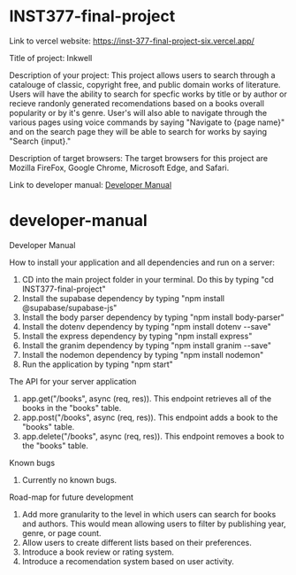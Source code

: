 # INST377-final-project

Link to vercel website: https://inst-377-final-project-six.vercel.app/

Title of project:
Inkwell

Description of your project:
This project allows users to search through a catalouge of classic, copyright free, and public domain works of literature. Users will have the ability to search for specfic works by title or by author or recieve randonly generated recomendations based on a books overall popularity or by it's genre. User's will also able to navigate through the various pages using voice commands by saying "Navigate to {page name}" and on the search page they will be able to search for works by saying "Search {input}."

Description of target browsers:
The target browsers for this project are Mozilla FireFox, Google Chrome, Microsoft Edge, and Safari.

Link to developer manual:
[Developer Manual](#developer-manual)

# developer-manual

Developer Manual

How to install your application and all dependencies and run on a server:

1. CD into the main project folder in your terminal. Do this by typing "cd INST377-final-project"
2. Install the supabase dependency by typing "npm install @supabase/supabase-js"
3. Install the body parser dependency by typing "npm install body-parser"
4. Install the dotenv dependency by typing "npm install dotenv --save"
5. Install the express dependency by typing "npm install express"
6. Install the granim dependency by typing "npm install granim --save"
7. Install the nodemon dependency by typing "npm install nodemon"
8. Run the application by typing "npm start"

The API for your server application

1. app.get("/books", async (req, res)). This endpoint retrieves all of the books in the "books" table.
2. app.post("/books", async (req, res)). This endpoint adds a book to the "books" table.
3. app.delete("/books", async (req, res)). This endpoint removes a book to the "books" table.

Known bugs

1. Currently no known bugs.

Road-map for future development

1. Add more granularity to the level in which users can search for books and authors. This would mean allowing users to filter by publishing year, genre, or page count.
2. Allow users to create different lists based on their preferences.
3. Introduce a book review or rating system.
4. Introduce a recomendation system based on user activity.
